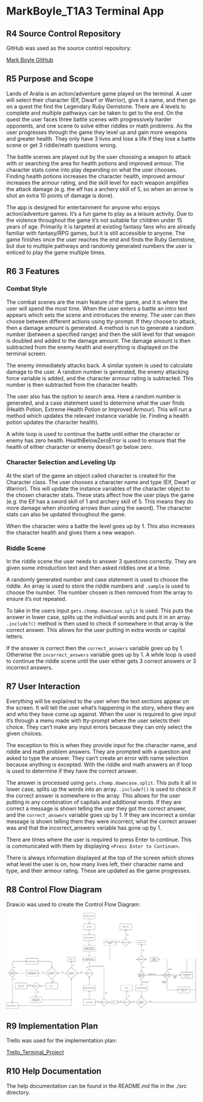 # MarkBoyle_T1A3 Terminal App #

## R4 Source Control Repository ##

GitHub was used as the source control repository:

[Mark Boyle GitHub](https://github.com/Mark-Boyle/MarkBoyle_T1A3)

## R5 Purpose and Scope ##

Lands of Aralia is an action/adventure game played on the terminal. A user will select their character (Elf, Dwarf or Warrior), give it a name, and then go on a quest the find the Legendary Ruby Gemstone. There are 4 levels to complete and multiple pathways can be taken to get to the end. On the quest the user faces three battle scenes with progressively harder opponents, and one scene to solve either riddles or math problems. As the user progresses through the game they level up and gain more weapons and greater health. They only have 3 lives and lose a life if they lose a battle scene or get 3 riddle/math questions wrong. 

The battle scenes are played out by the user choosing a weapon to attack with or searching the area for health potions and improved armour. The character stats come into play depending on what the user chooses. Finding health potions increases the character health, improved armour increases the armour rating, and the skill level for each weapon amplifies the attack damage (e.g. the elf has a archery skill of 5, so when an arrow is shot an extra 10 points of damage is done). 

The app is designed for entertainment for anyone who enjoys action/adventure games. It’s a fun game to play as a leisure activity. Due to the violence throughout the game it’s not suitable for children under 15 years of age. Primarily it is targeted at existing fantasy fans who are already familiar with fantasy/RPG games, but it is still accessible to anyone. The game finishes once the user reaches the end and finds the Ruby Gemstone, but due to multiple pathways and randomly generated numbers the user is enticed to play the game multiple times.  

## R6 3 Features ##

### Combat Style ### 

The combat scenes are the main feature of the game, and it is where the user will spend the most time. When the user enters a battle an intro text appears which sets the scene and introduces the enemy. The user can then choose between different actions using tty-prompt. If they choose to attack, then a damage amount is generated. A method is run to generate a random number (between a specified range) and then the skill level for that weapon is doubled and added to the damage amount. The damage amount is then subtracted from the enemy health and everything is displayed on the terminal screen. 

The enemy immediately attacks back. A similar system is used to calculate damage to the user. A random number is generated, the enemy attacking force variable is added, and the character armour rating is subtracted. This number is then subtracted from the character health. 

The user also has the option to search area. Here a random number is generated, and a case statement used to determine what the user finds (Health Potion, Extreme Health Potion or Improved Armour). This will run a method which updates the relevant instance variable (ie. Finding a health potion updates the character health).  

A while loop is used to continue the battle until either the character or enemy has zero health.
HealthBelowZeroError is used to ensure that the health of either character or enemy doesn’t go below zero. 

### Character Selection and Leveling Up ###

At the start of the game an object called character is created for the Character class. The user chooses a character name and type (Elf, Dwarf or Warrior). This will update the instance variables of the character object to the chosen character stats. These stats affect how the user plays the game (e.g. the Elf has a sword skill of 1 and archery skill of 5. This means they do more damage when shooting arrows than using the sword). The character stats can also be updated throughout the game. 

When the character wins a battle the level goes up by 1. This also increases the character health and gives them a new weapon.  

### Riddle Scene ####

In the riddle scene the user needs to answer 3 questions correctly. They are given some introduction text and then asked riddles one at a time. 

A randomly generated number and case statement is used to choose the riddle. An array is used to store the riddle numbers and `.sample` is used to choose the number. The number chosen is then removed from the array to ensure it’s not repeated. 

To take in the users input `gets.chomp.downcase.split` is used. This puts the answer in lower case, splits up the individual words and puts it in an array. `.include?()` method is then used to check if somewhere in that array is the correct answer. This allows for the user putting in extra words or capital letters. 

If the answer is correct then the `correct_answers` variable goes up by 1. Otherwise the `incorrect_answers` variable goes up by 1. A while loop is used to continue the riddle scene until the user either gets 3 correct answers or 3 incorrect answers.


## R7 User Interaction ##

Everything will be explained to the user when the text sections appear on the screen. It will tell the user what’s happening in the story, where they are and who they have come up against. When the user is required to give input it’s through a menu made with tty-prompt where the user selects their choice. They can’t make any input errors because they can only select the given choices. 

The exception to this is when they provide input for the character name, and riddle and math problem answers. They are prompted with a question and asked to type the answer. They can’t create an error with name selection because anything is excepted. With the riddle and math answers an if loop is used to determine if they have the correct answer. 

The answer is processed using `gets.chomp.downcase.split`. This puts it all in lower case, splits up the words into an array. `.include?()` is used to check if the correct answer is somewhere in the array. This allows for the user putting in any combination of capitals and additional words. If they are correct a message is shown telling the user they got the correct answer, and the `correct_answers` variable goes up by 1. If they are incorrect a similar message is shown telling them they were incorrect, what the correct answer was and that the incorrect_answers variable has gone up by 1. 

There are times where the user is required to press Enter to continue. This is communicated with them by displaying `<Press Enter to Continue>`. 

There is always information displayed at the top of the screen which shows what level the user is on, how many lives left, their character name and type, and their armour rating. These are updated as the game progresses. 

## R8 Control Flow Diagram ##

Draw.io was used to create the Control Flow Diagram: 

![Control Flow Diagram](./docs/control_flow_diagram.png)

## R9 Implementation Plan ##

Trello was used for the implementation plan:

[Trello_Terminal_Project](https://trello.com/b/zTM5zJNT/terminal-app)

## R10 Help Documentation ##

The help documentation can be found in the README.md file in the ./src directory.